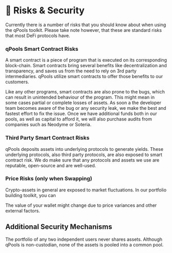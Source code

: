 # 🧗 Risks & Security

Currently there is a number of risks that you should know about when using the qPools toolkit. Please take note however, that these are standard risks that most DeFi protocols have.&#x20;



### qPools Smart Contract Risks

A smart contract is a piece of program that is executed on its corresponding block-chain. Smart contracts bring several benefits like decentralization and transparency, and saves us from the need to rely on 3rd party intermediaries. qPools utilize smart contracts to offer those benefits to our customers.

Like any other programs, smart contracts are also prone to the bugs, which can result in unintended behaviour of the program. This might mean in some cases partial or complete losses of assets. As soon a the developer team becomes aware of the bug or any security leak, we make the best and fastest effort to fix the issue. Once we have additional funds both in our pools, as well as capital to afford it, we will also purchase audits from companies such as Neodyme or Soteria.&#x20;



### Third Party Smart Contract Risks

qPools deposits assets into underlying protocols to generate yields. These underlying protocols, also third party protocols, are also exposed to smart contract risk. We do make sure that any protocols and assets we use are reputable, open-source and are well-used.

### Price Risks (only when Swapping)

Crypto-assets in general are exposed to market fluctuations. In our portfolio building toolkit, you can&#x20;

The value of your wallet might change due to price variances and other external factors.&#x20;



## Additional Security Mechanisms

The portfolio of any two independent users never shares assets. Although qPools is non-custodian, none of the assets is pooled into a common pool.&#x20;

